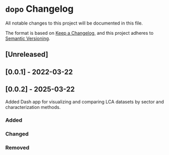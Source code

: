 # `dopo` Changelog

All notable changes to this project will be documented in this file.

The format is based on [Keep a Changelog](https://keepachangelog.com/en/1.0.0/),
and this project adheres to [Semantic Versioning](https://semver.org/spec/v2.0.0.html).

## [Unreleased]

## [0.0.1] - 2022-03-22

## [0.0.2] - 2025-03-22
Added Dash app for visualizing and comparing LCA datasets by sector and characterization methods.

### Added

### Changed

### Removed
